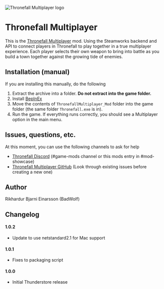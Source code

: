 ![Thronefall Multiplayer logo](https://github.com/MunWolf/thronefall_multiplayer/blob/main/PackageAssets/icon.png?raw=true)

# Thronefall Multiplayer

This is the [Thronefall Multiplayer](https://github.com/MunWolf/thronefall_multiplayer) mod.
Using the Steamworks backend and API to connect players in Thronefall to play together in a true multiplayer experience.
Each player selects their own weapon to bring into battle as you build a town together against the growing tide of enemies.

## Installation (manual)

If you are installing this manually, do the following

1. Extract the archive into a folder. **Do not extract into the game folder.**
2. Install [BepInEx](https://thunderstore.io/c/thronefall/p/BepInEx/BepInExPack_Thronefall/)
3. Move the contents of `ThronefallMultiplayer_Mod` folder into the game folder (the same folder `Thronefall.exe` is in).
4. Run the game. If everything runs correctly, you should see a Multiplayer option in the main menu.

## Issues, questions, etc.

At this moment, you can use the following channels to ask for help

* [Thronefall Discord](https://discord.gg/gVYctptyg8) (#game-mods channel or this mods entry in #mod-showcase)
* [Thronefall Multiplayer GitHub](https://github.com/MunWolf/thronefall_multiplayer/issues) (Look through existing issues before creating a new one)

## Author

Rikhardur Bjarni Einarsson (BadWolf)

## Changelog

#### 1.0.2
* Update to use netstandard2.1 for Mac support

#### 1.0.1
* Fixes to packaging script

#### 1.0.0
* Initial Thunderstore release
